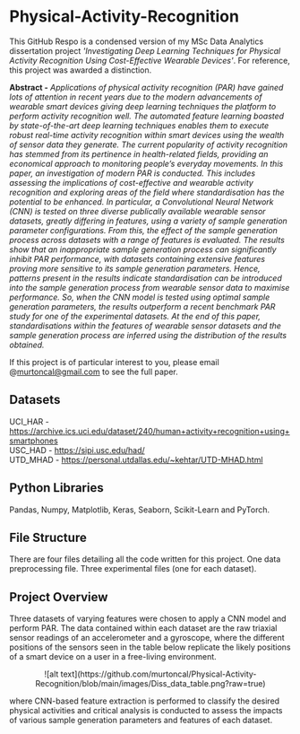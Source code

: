 # Physical-Activity-Recognition
This GitHub Respo is a condensed version of my MSc Data Analytics dissertation project *'Investigating Deep Learning Techniques for Physical Activity Recognition Using Cost-Effective Wearable Devices'*. For reference, this project was awarded a distinction.

**Abstract -** *Applications of physical activity recognition (PAR) have gained lots of attention in recent years due to the modern advancements of wearable smart devices giving deep learning techniques the platform to perform activity recognition well. The automated feature learning boasted by state-of-the-art deep learning techniques enables them to execute robust real-time activity recognition within smart devices using the wealth of sensor data they generate. The current popularity of activity recognition has stemmed from its pertinence in health-related fields, providing an economical approach to monitoring people’s everyday movements. In this paper, an investigation of modern PAR is conducted. This includes assessing the implications of cost-effective and wearable activity recognition and exploring areas of the field where standardisation has the potential to be enhanced. In particular, a Convolutional Neural Network (CNN) is tested on three diverse publically available wearable sensor datasets, greatly differing in features, using a variety of sample generation parameter configurations. From this, the effect of the sample generation process across datasets with a range of features is evaluated. The results show that an inappropriate sample generation process can significantly inhibit PAR performance, with datasets containing extensive features proving more sensitive to its sample generation parameters. Hence, patterns present in the results indicate standardisation can be introduced into the sample generation process from wearable sensor data to maximise performance. So, when the CNN model is tested using optimal sample generation parameters, the results outperform a recent benchmark PAR study for one of the experimental datasets. At the end of this paper, standardisations within the features of wearable sensor datasets and the sample generation process are inferred using the distribution of the results obtained.*

If this project is of particular interest to you, please email @murtoncal@gmail.com to see the full paper. 
## Datasets
UCI_HAR - https://archive.ics.uci.edu/dataset/240/human+activity+recognition+using+smartphones <br />
USC_HAD - https://sipi.usc.edu/had/ <br />
UTD_MHAD - https://personal.utdallas.edu/~kehtar/UTD-MHAD.html
## Python Libraries
Pandas, Numpy, Matplotlib, Keras, Seaborn, Scikit-Learn and PyTorch.
## File Structure
There are four files detailing all the code written for this project. One data preprocessing file. Three experimental files (one for each dataset).
## Project Overview
Three datasets of varying features were chosen to apply a CNN model and perform PAR. The data contained within each dataset are the raw triaxial sensor readings of an accelerometer and a gyroscope, where the different positions of the sensors seen in the table below replicate the likely positions of a smart device on a user in a free-living environment.

<p align="center">
![alt text](https://github.com/murtoncal/Physical-Activity-Recognition/blob/main/images/Diss_data_table.png?raw=true)
</p>


where CNN-based feature extraction is performed to classify the desired physical activities and critical analysis is conducted to assess the impacts of various sample generation parameters and features of each dataset.

